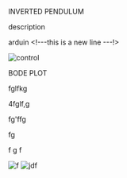 INVERTED PENDULUM 

description
 

arduin <!---this is a new line ---!>


![control](https://user-images.githubusercontent.com/56887010/81269325-c686ac00-9066-11ea-8e57-33ff046c4145.PNG)


BODE PLOT

fglfkg

4fglf,g

fg'ffg

fg

f
g
f

![f](https://user-images.githubusercontent.com/56887010/81269342-cbe3f680-9066-11ea-972b-22755b56de1a.PNG)
![jdf](https://user-images.githubusercontent.com/56887010/81269349-cedee700-9066-11ea-8c1a-eecddf549728.PNG)



